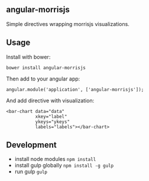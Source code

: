 ## angular-morrisjs
Simple directives wrapping morrisjs visualizations.

## Usage
Install with bower:
```
bower install angular-morrisjs
```

Then add to your angular app:
```
angular.module('application', ['angular-morrisjs']);
```

And add directive with visualization:
```
<bar-chart data="data"
           xkey="label"
           ykeys="ykeys"
           labels="labels"></bar-chart>
```

## Development
* install node modules ```npm install```
* install gulp globally ```npm install -g gulp```
* run gulp ```gulp```
